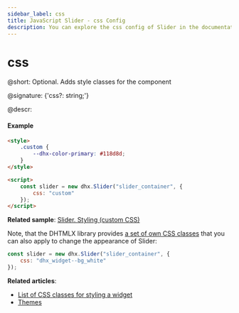```yaml
---
sidebar_label: css
title: JavaScript Slider - css Config 
description: You can explore the css config of Slider in the documentation of the DHTMLX JavaScript UI library. Browse developer guides and API reference, try out code examples and live demos, and download a free 30-day evaluation version of DHTMLX Suite.
---
```


# css

@short: Optional. Adds style classes for the component

@signature: {'css?: string;'}

@descr:
#### Example

~~~html
<style>
    .custom {
        --dhx-color-primary: #118d8d;
    }
</style>

<script>
    const slider = new dhx.Slider("slider_container", {
        css: "custom"
    });
</script>
~~~

**Related sample**: [Slider. Styling (custom CSS)](https://snippet.dhtmlx.com/ewizud5e)

Note, that the DHTMLX library provides [a set of own CSS classes](helpers/base_elements.md#list-of-css-classes-for-styling-a-widget) that you can also apply to change the appearance of Slider:

~~~js
const slider = new dhx.Slider("slider_container", {
    css: "dhx_widget--bg_white"
});
~~~

**Related articles**: 
- [List of CSS classes for styling a widget](helpers/base_elements.md#list-of-css-classes-for-styling-a-widget)
- [Themes](themes.md)
